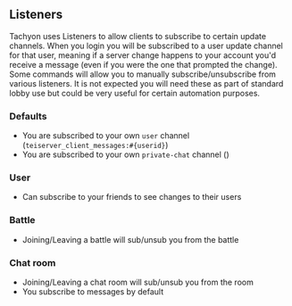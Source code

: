 ## Listeners
Tachyon uses Listeners to allow clients to subscribe to certain update channels. When you login you will be subscribed to a user update channel for that user, meaning if a server change happens to your account you'd receive a message (even if you were the one that prompted the change). Some commands will allow you to manually subscribe/unsubscribe from various listeners. It is not expected you will need these as part of standard lobby use but could be very useful for certain automation purposes.

### Defaults
- You are subscribed to your own `user` channel (`teiserver_client_messages:#{userid}`)
- You are subscribed to your own `private-chat` channel ()

### User
- Can subscribe to your friends to see changes to their users

### Battle
- Joining/Leaving a battle will sub/unsub you from the battle

### Chat room
- Joining/Leaving a chat room will sub/unsub you from the room
- You subscribe to messages by default

